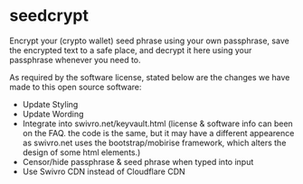 # seedcrypt

Encrypt your (crypto wallet) seed phrase using your own passphrase, save the encrypted text to a safe place, and decrypt it here using your passphrase whenever you need to.

As required by the software license, stated below are the changes we have made to this open source software:
- Update Styling
- Update Wording
- Integrate into swivro.net/keyvault.html (license & software info can been on the FAQ. the code is the same, but it may have a different appearence as swivro.net uses the bootstrap/mobirise framework, which alters the design of some html elements.)
- Censor/hide passphrase & seed phrase when typed into input
- Use Swivro CDN instead of Cloudflare CDN
